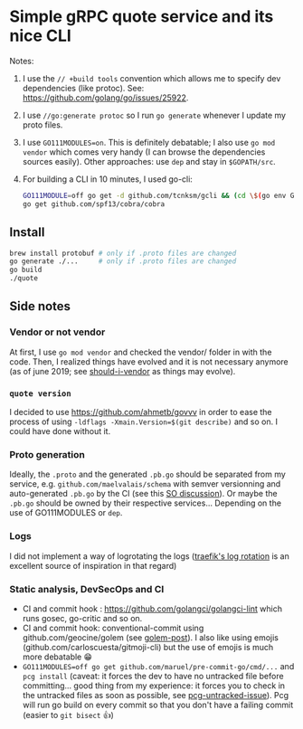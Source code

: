 # Simple gRPC quote service and its nice CLI

Notes:

1. I use the `// +build tools` convention which allows me to specify dev
   dependencies (like protoc). See:
   <https://github.com/golang/go/issues/25922>.
2. I use `//go:generate protoc` so I run `go generate` whenever I update my
   proto files.
3. I use `GO111MODULES=on`. This is definitely debatable; I also use `go mod vendor` which comes very handy (I can browse the dependencies
   sources easily). Other approaches: use `dep` and stay in `$GOPATH/src`.
4. For building a CLI in 10 minutes, I used go-cli:

   ```sh
   GO111MODULE=off go get -d github.com/tcnksm/gcli && (cd \$(go env GOPATH)/src/github.com/tcnksm/gcli && make install)
   go get github.com/spf13/cobra/cobra
   ```

## Install

```sh
brew install protobuf # only if .proto files are changed
go generate ./...     # only if .proto files are changed
go build
./quote
```

## Side notes

### Vendor or not vendor

At first, I use `go mod vendor` and checked the vendor/ folder in with the
code. Then, I realized things have evolved and it is not necessary anymore
(as of june 2019; see [should-i-vendor] as things may evolve).

[should-i-vendor]: https://www.reddit.com/r/golang/comments/9ai79z/correct_usage_of_go_modules_vendor_still_connects/

### `quote version`

I decided to use <https://github.com/ahmetb/govvv> in order to ease the
process of using `-ldflags -Xmain.Version=$(git describe)` and so on. I
could have done without it.

### Proto generation

Ideally, the `.proto` and the generated `.pb.go` should be separated from
my service, e.g. `github.com/maelvalais/schema` with semver versionning and
auto-generated `.pb.go` by the CI (see this [SO
discussion](proto-monorepo)). Or maybe the `.pb.go` should be owned by
their respective services... Depending on the use of GO111MODULES or `dep`.

[proto-monorepo]: https://stackoverflow.com/questions/55250716/organization-of-protobuf-files-in-a-microservice-architecture

### Logs

I did not implement a way of logrotating the logs ([traefik's log rotation][traefik-logrotate]
is an excellent source of inspiration in that regard)

[traefik-logrotate]: https://docs.traefik.io/configuration/logs/#log-rotation

### Static analysis, DevSecOps and CI

- CI and commit hook : <https://github.com/golangci/golangci-lint> which
  runs gosec, go-critic and so on.
- CI and commit hook: conventional-commit using github.com/geocine/golem
  (see [golem-post]). I also like using emojis
  (github.com/carloscuesta/gitmoji-cli) but the use of emojis is much more
  debatable 😁
- `GO111MODULES=off go get github.com/maruel/pre-commit-go/cmd/...` and
  `pcg install` (caveat: it forces the dev to have no untracked file before
  committing... good thing from my experience: it forces you to check in
  the untracked files as soon as possible, see [pcg-untracked-issue]). Pcg
  will run go build on every commit so that you don't have a failing commit
  (easier to `git bisect` 👍)

[pcg-untracked-issue]: https://github.com/maruel/pre-commit-go/issues/15
[golem-post]: https://dev.to/erinbush/being-intentional-with-commits--59a3

